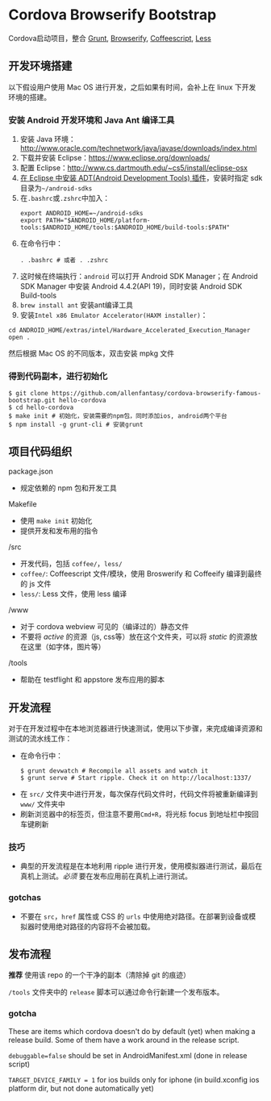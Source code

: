 # Cordova Browserify Bootstrap

Cordova启动项目，整合 [Grunt](http://gruntjs.com), [Browserify](http://browserify.org), [Coffeescript](http://coffeescript.org), [Less](http::/lesscss.org)

## 开发环境搭建

以下假设用户使用 Mac OS 进行开发，之后如果有时间，会补上在 linux 下开发环境的搭建。

### 安装 Android 开发环境和 Java Ant 编译工具

1. 安装 Java 环境：http://www.oracle.com/technetwork/java/javase/downloads/index.html
2. 下载并安装 Eclipse：https://www.eclipse.org/downloads/
3. 配置 Eclipse：http://www.cs.dartmouth.edu/~cs5/install/eclipse-osx
4. [在 Eclipse 中安装 ADT(Android Development Tools) 插件](http://developer.android.com/sdk/installing/installing-adt.html)，安装时指定 sdk 目录为`~/android-sdks`
5. 在`.bashrc`或`.zshrc`中加入：
    ```
    export ANDROID_HOME=~/android-sdks
    export PATH="$ANDROID_HOME/platform-tools:$ANDROID_HOME/tools:$ANDROID_HOME/build-tools:$PATH"
    ```
6. 在命令行中：
    ```
    . .bashrc # 或者 . .zshrc
    ```
7. 这时候在终端执行：`android` 可以打开 Android SDK Manager；在 Android SDK Manager 中安装 Android 4.4.2(API 19)，同时安装 Android SDK Build-tools
8. `brew install ant` 安装ant编译工具
9. 安装`Intel x86 Emulator Accelerator(HAXM installer)`：
  ```
  cd ANDROID_HOME/extras/intel/Hardware_Accelerated_Execution_Manager
  open .
  ```
  然后根据 Mac OS 的不同版本，双击安装 mpkg 文件

### 得到代码副本，进行初始化

```
$ git clone https://github.com/allenfantasy/cordova-browserify-famous-bootstrap.git hello-cordova
$ cd hello-cordova
$ make init # 初始化，安装需要的npm包，同时添加ios, android两个平台
$ npm install -g grunt-cli # 安装grunt
```

## 项目代码组织

package.json
  - 规定依赖的 npm 包和开发工具

Makefile
  - 使用 `make init` 初始化
  - 提供开发和发布用的指令

/src
  - 开发代码，包括 `coffee/`，`less/`
  - `coffee/`: Coffeescript 文件/模块，使用 Broswerify 和 Coffeeify 编译到最终的 js 文件
  - `less/`: Less 文件，使用 less 编译

/www
  - 对于 cordova webview 可见的（编译过的）静态文件
  - 不要将 *active* 的资源（js, css等）放在这个文件夹，可以将 *static* 的资源放在这里（如字体，图片等）

/tools
  - 帮助在 testflight 和 appstore 发布应用的脚本

## 开发流程

对于在开发过程中在本地浏览器进行快速测试，使用以下步骤，来完成编译资源和测试的流水线工作：

* 在命令行中：
  ```
  $ grunt devwatch # Recompile all assets and watch it
  $ grunt serve # Start ripple. Check it on http://localhost:1337/
  ```
* 在 `src/` 文件夹中进行开发，每次保存代码文件时，代码文件将被重新编译到 `www/` 文件夹中
* 刷新浏览器中的标签页，但注意不要用`Cmd+R`，将光标 focus 到地址栏中按回车键刷新

### 技巧

* 典型的开发流程是在本地利用 ripple 进行开发，使用模拟器进行测试，最后在真机上测试。*必须* 要在发布应用前在真机上进行测试。

### gotchas

* 不要在 `src`，`href` 属性或 CSS 的 `urls` 中使用绝对路径。在部署到设备或模拟器时使用绝对路径的内容将不会被加载。

## 发布流程

**推荐** 使用该 repo 的一个干净的副本（清除掉 git 的痕迹）

`/tools` 文件夹中的 `release` 脚本可以通过命令行新建一个发布版本。

### gotcha

These are items which cordova doesn't do by default (yet) when making a release build. Some of them have a work around in the release script.

`debuggable=false` should be set in AndroidManifest.xml (done in release script)

`TARGET_DEVICE_FAMILY = 1` for ios builds only for iphone (in build.xconfig ios platform dir, but not done automatically yet)
